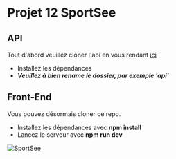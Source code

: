 # Projet 12 SportSee

## API

Tout d'abord veuillez clôner l'api en vous rendant [ici](https://github.com/OpenClassrooms-Student-Center/SportSee)

-   Installez les dépendances
-   **_Veuillez à bien rename le dossier, par exemple 'api'_**

## Front-End

Vous pouvez désormais cloner ce repo.

-   Installez les dépendances avec **npm install**
-   Lancez le serveur avec **npm run dev**

![SportSee](https://github.com/user-attachments/assets/6814a2ee-7217-4854-9e86-c1c3b0340508)
